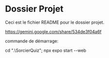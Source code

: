 ﻿# Dossier Projet
Ceci est le fichier README pour le dossier projet.

https://gemini.google.com/share/534de3f04a6f

commande de démarrage:

cd ".\SorcierQuiz\"; npx expo start --web  